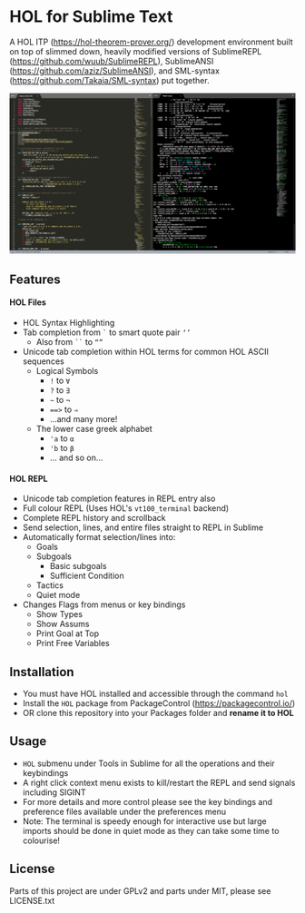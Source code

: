 HOL for Sublime Text
=====================================

A HOL ITP (https://hol-theorem-prover.org/) development environment built on top of slimmed down, heavily modified versions of SublimeREPL (https://github.com/wuub/SublimeREPL), SublimeANSI (https://github.com/aziz/SublimeANSI), and SML-syntax (https://github.com/Takaia/SML-syntax) put together.

![HOL Plugin Screenshot](example_screenshot.png)

Features
--------
#### HOL Files
* HOL Syntax Highlighting
* Tab completion from `` ` `` to smart quote pair ``‘’``
    * Also from ` `` ` to ``“”``
* Unicode tab completion within HOL terms for common HOL ASCII sequences
    * Logical Symbols
        * ``!`` to ``∀``
        * ``?`` to ``∃``
        * ``~`` to ``¬``
        * ``==>`` to ``⇒``
        * ...and many more!
    * The lower case greek alphabet
        * ``'a`` to ``α``
        * ``'b`` to ``β``
        * ... and so on...
#### HOL REPL
* Unicode tab completion features in REPL entry also
* Full colour REPL (Uses HOL's ``vt100_terminal`` backend)
* Complete REPL history and scrollback
* Send selection, lines, and entire files straight to REPL in Sublime
* Automatically format selection/lines into:
    * Goals
    * Subgoals
        * Basic subgoals
        * Sufficient Condition
    * Tactics
    * Quiet mode
* Changes Flags from menus or key bindings
    * Show Types
    * Show Assums
    * Print Goal at Top
    * Print Free Variables

Installation
-------------
* You must have HOL installed and accessible through the command ``hol``
* Install the ``HOL`` package from PackageControl (https://packagecontrol.io/)
* OR clone this repository into your Packages folder and **rename it to HOL**

Usage
-------
* ``HOL`` submenu under Tools in Sublime for all the operations and their keybindings
* A right click context menu exists to kill/restart the REPL and send signals including SIGINT
* For more details and more control please see the key bindings and preference files available under the preferences menu
* Note: The terminal is speedy enough for interactive use but large imports should be done in quiet mode as they
can take some time to colourise!

License
--------
Parts of this project are under GPLv2 and parts under MIT, please see LICENSE.txt
